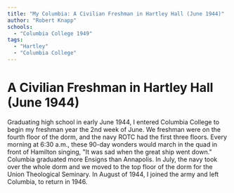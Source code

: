 ```yaml
---
title: "My Columbia: A Civilian Freshman in Hartley Hall (June 1944)"
author: "Robert Knapp"
schools:
  - "Columbia College 1949"
tags:
  - "Hartley"
  - "Columbia College"
---
```


# A Civilian Freshman in Hartley Hall (June 1944)

Graduating high school in early June 1944, I entered Columbia College to begin my freshman year the 2nd week of June. We freshman were on the fourth floor of the dorm, and the navy ROTC had the first three floors. Every morning at 6:30 a.m., these 90-day wonders would march in the quad in front of Hamilton singing, "It was sad when the great ship went down." Columbia graduated more Ensigns than Annapolis. In July, the navy took over the whole dorm and we moved to the top floor of the dorm for the Union Theological Seminary. In August of 1944, I joined the army and left Columbia, to return in 1946.
